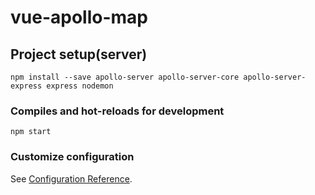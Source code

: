 # vue-apollo-map

## Project setup(server)
```
npm install --save apollo-server apollo-server-core apollo-server-express express nodemon
```

### Compiles and hot-reloads for development
```
npm start
```
### Customize configuration
See [Configuration Reference](https://cli.vuejs.org/config/).
